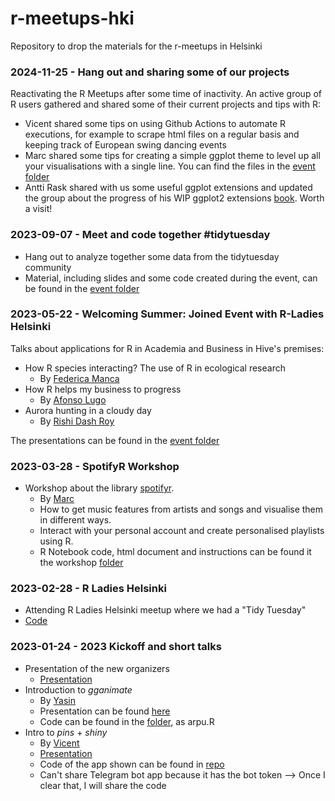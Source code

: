 # r-meetups-hki
Repository to drop the materials for the r-meetups in Helsinki

### 2024-11-25 - Hang out and sharing some of our projects

Reactivating the R Meetups after some time of inactivity. An active group of R users gathered and shared some of their current projects and tips with R:

- Vicent shared some tips on using Github Actions to automate R executions, for example to scrape html files on a regular basis and keeping track of European swing dancing events
- Marc shared some tips for creating a simple ggplot theme to level up all your visualisations with a single line. You can find the files in the [event folder](./2024_11_25_Hang_Out) 
- Antti Rask shared with us some useful ggplot extensions and updated the group about the progress of his WIP ggplot2 extensions [book](https://ggplot2-extended-book.com/). Worth a visit! 

### 2023-09-07 - Meet and code together #tidytuesday
- Hang out to analyze together some data from the tidytuesday community
- Material, including slides and some code created during the event, can be found in the [event folder](./2023_09_07_Tidytuesday)

### 2023-05-22 - Welcoming Summer: Joined Event with R-Ladies Helsinki
Talks about applications for R in Academia and Business in Hive's premises:
- How R species interacting? The use of R in ecological research
	- By [Federica Manca](https://www.linkedin.com/in/federica-manca-aa8b36174/)
- How R helps my business to progress
	- By [Afonso Lugo](https://www.linkedin.com/in/afonso-lugo/)
- Aurora hunting in a cloudy day
	- By [Rishi Dash Roy](https://www.linkedin.com/in/rishi-das-roy-80806a7/)

The presentations can be found in the [event folder](./2023_05_22_Welcoming_Summer/)

### 2023-03-28 - SpotifyR Workshop

- Workshop about the library [spotifyr](https://github.com/charlie86/spotifyr). 
  - By [Marc](https://www.linkedin.com/in/marc-eixarch/)
  - How to get music features from artists and songs and visualise them in different ways. 
  - Interact with your personal account and create personalised playlists using R.
  - R Notebook code, html document and instructions can be found it the workshop [folder](./2023_03_28_SpotifyR/)
  
### 2023-02-28 - R Ladies Helsinki
- Attending R Ladies Helsinki meetup where we had a "Tidy Tuesday"
- [Code](./2023_02_28_Rladies/)

### 2023-01-24 - 2023 Kickoff and short talks
- Presentation of the new organizers
	- [Presentation](./2023_01_24_Kickoff/)
- Introduction to _gganimate_
	- By [Yasin](https://www.linkedin.com/in/tyhat/)
	- Presentation can be found [here](https://docs.google.com/presentation/d/1ozOw570IVWjb-qn6ZxMDphVnUwNq7BDi-ARsfcDBFOI/edit#slide=id.g200ee309b60_4_97)
	- Code can be found in the [folder](./2023_01_24_Kickoff/), as arpu.R
- Intro to _pins_ + _shiny_
	- By [Vicent](https://www.linkedin.com/in/vboned/)
	- [Presentation](./2023_01_24_Kickoff/)
	- Code of the app shown can be found in [repo](https://github.com/eivicent/hki_apartments_analyzer)
	- Can't share Telegram bot app because it has the bot token --> Once I clear that, I will share the code

